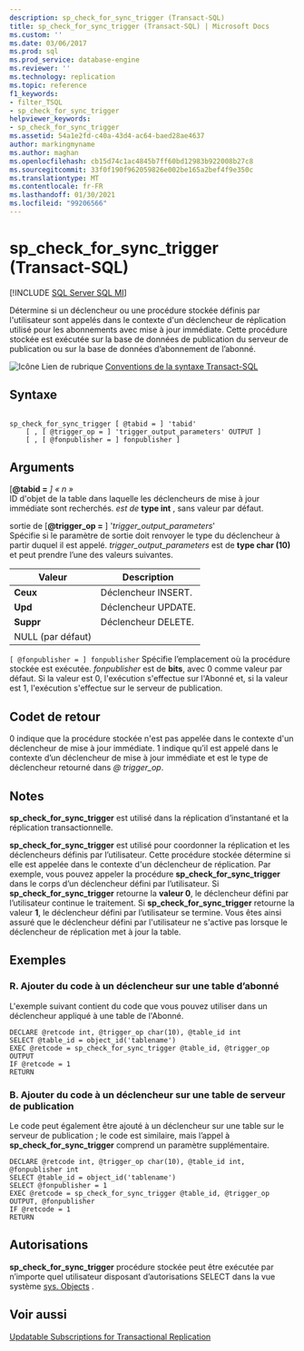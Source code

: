 ```yaml
---
description: sp_check_for_sync_trigger (Transact-SQL)
title: sp_check_for_sync_trigger (Transact-SQL) | Microsoft Docs
ms.custom: ''
ms.date: 03/06/2017
ms.prod: sql
ms.prod_service: database-engine
ms.reviewer: ''
ms.technology: replication
ms.topic: reference
f1_keywords:
- filter_TSQL
- sp_check_for_sync_trigger
helpviewer_keywords:
- sp_check_for_sync_trigger
ms.assetid: 54a1e2fd-c40a-43d4-ac64-baed28ae4637
author: markingmyname
ms.author: maghan
ms.openlocfilehash: cb15d74c1ac4845b7ff60bd12983b922008b27c8
ms.sourcegitcommit: 33f0f190f962059826e002be165a2bef4f9e350c
ms.translationtype: MT
ms.contentlocale: fr-FR
ms.lasthandoff: 01/30/2021
ms.locfileid: "99206566"
---
```

# <a name="sp_check_for_sync_trigger-transact-sql"></a>sp_check_for_sync_trigger (Transact-SQL)
[!INCLUDE [SQL Server SQL MI](../../includes/applies-to-version/sql-asdbmi.md)]

  Détermine si un déclencheur ou une procédure stockée définis par l'utilisateur sont appelés dans le contexte d'un déclencheur de réplication utilisé pour les abonnements avec mise à jour immédiate. Cette procédure stockée est exécutée sur la base de données de publication du serveur de publication ou sur la base de données d’abonnement de l’abonné.  
  
 ![Icône Lien de rubrique](../../database-engine/configure-windows/media/topic-link.gif "Icône du lien de rubrique") [Conventions de la syntaxe Transact-SQL](../../t-sql/language-elements/transact-sql-syntax-conventions-transact-sql.md)  
  
## <a name="syntax"></a>Syntaxe  
  
```  
  
sp_check_for_sync_trigger [ @tabid = ] 'tabid'   
    [ , [ @trigger_op = ] 'trigger_output_parameters' OUTPUT ]  
    [ , [ @fonpublisher = ] fonpublisher ]  
```  
  
## <a name="arguments"></a>Arguments  
 [**@tabid =** *] « n »*  
 ID d'objet de la table dans laquelle les déclencheurs de mise à jour immédiate sont recherchés. *est de* **type int** , sans valeur par défaut.  
  
 sortie de [**@trigger_op =** ] '*trigger_output_parameters*'  
 Spécifie si le paramètre de sortie doit renvoyer le type du déclencheur à partir duquel il est appelé. *trigger_output_parameters* est de **type char (10)** et peut prendre l’une des valeurs suivantes.  
  
|Valeur|Description|  
|-----------|-----------------|  
|**Ceux**|Déclencheur INSERT.|  
|**Upd**|Déclencheur UPDATE.|  
|**Suppr**|Déclencheur DELETE.|  
|NULL (par défaut)||  
  
`[ @fonpublisher = ] fonpublisher` Spécifie l’emplacement où la procédure stockée est exécutée. *fonpublisher* est de **bits**, avec 0 comme valeur par défaut. Si la valeur est 0, l'exécution s'effectue sur l'Abonné et, si la valeur est 1, l'exécution s'effectue sur le serveur de publication.  
  
## <a name="return-code-values"></a>Codet de retour  
 0 indique que la procédure stockée n'est pas appelée dans le contexte d'un déclencheur de mise à jour immédiate. 1 indique qu’il est appelé dans le contexte d’un déclencheur de mise à jour immédiate et est le type de déclencheur retourné dans *\@ trigger_op*.  
  
## <a name="remarks"></a>Notes  
 **sp_check_for_sync_trigger** est utilisé dans la réplication d’instantané et la réplication transactionnelle.  
  
 **sp_check_for_sync_trigger** est utilisé pour coordonner la réplication et les déclencheurs définis par l’utilisateur. Cette procédure stockée détermine si elle est appelée dans le contexte d'un déclencheur de réplication. Par exemple, vous pouvez appeler la procédure **sp_check_for_sync_trigger** dans le corps d’un déclencheur défini par l’utilisateur. Si **sp_check_for_sync_trigger** retourne la **valeur 0**, le déclencheur défini par l’utilisateur continue le traitement. Si **sp_check_for_sync_trigger** retourne la valeur **1**, le déclencheur défini par l’utilisateur se termine. Vous êtes ainsi assuré que le déclencheur défini par l'utilisateur ne s'active pas lorsque le déclencheur de réplication met à jour la table.  
  
## <a name="examples"></a>Exemples

### <a name="a-add-code-to-a-trigger-on-a-subscriber-table"></a>R. Ajouter du code à un déclencheur sur une table d’abonné
 L'exemple suivant contient du code que vous pouvez utiliser dans un déclencheur appliqué à une table de l'Abonné.  
  
```  
DECLARE @retcode int, @trigger_op char(10), @table_id int  
SELECT @table_id = object_id('tablename')  
EXEC @retcode = sp_check_for_sync_trigger @table_id, @trigger_op OUTPUT  
IF @retcode = 1  
RETURN  
```  
  
### <a name="b-add-code-to-a-trigger-on-a-publisher-table"></a>B. Ajouter du code à un déclencheur sur une table de serveur de publication
 Le code peut également être ajouté à un déclencheur sur une table sur le serveur de publication ; le code est similaire, mais l’appel à **sp_check_for_sync_trigger** comprend un paramètre supplémentaire.  
  
```  
DECLARE @retcode int, @trigger_op char(10), @table_id int, @fonpublisher int  
SELECT @table_id = object_id('tablename')  
SELECT @fonpublisher = 1  
EXEC @retcode = sp_check_for_sync_trigger @table_id, @trigger_op OUTPUT, @fonpublisher  
IF @retcode = 1  
RETURN  
```  
  
## <a name="permissions"></a>Autorisations  
 **sp_check_for_sync_trigger** procédure stockée peut être exécutée par n’importe quel utilisateur disposant d’autorisations SELECT dans la vue système [sys. Objects](../../relational-databases/system-catalog-views/sys-objects-transact-sql.md) .  
  
## <a name="see-also"></a>Voir aussi  
 [Updatable Subscriptions for Transactional Replication](../../relational-databases/replication/transactional/updatable-subscriptions-for-transactional-replication.md)  
  
  
